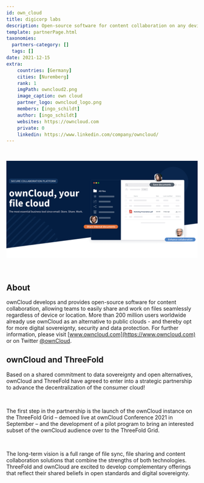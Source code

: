 ```yaml
---
id: own_cloud
title: digicorp labs
description: Open-source software for content collaboration on any device. Delivering digital sovereignty to over 200 million users.
template: partnerPage.html
taxonomies:
  partners-category: []
  tags: []
date: 2021-12-15
extra:
    countries: [Germany]
    cities: [Nuremberg]
    rank: 1
    imgPath: owncloud2.png
    image_caption: own cloud
    partner_logo: owncloud_logo.png
    members: [ingo_schildt]
    author: [ingo_schildt]
    websites: https://owncloud.com
    private: 0
    linkedin: https://www.linkedin.com/company/owncloud/
---
```


<br/>

![owncloud](owncloud1.png)

<br/>

## About

ownCloud develops and provides open-source software for content collaboration, allowing teams to easily share and work on files seamlessly regardless of device or location. More than 200 million users worldwide already use ownCloud as an alternative to public clouds - and thereby opt for more digital sovereignty, security and data protection. For further information, please visit [www.owncloud.com](https://www.owncloud.com) or on Twitter [@ownCloud](https://twitter.com/ownCloud).

## ownCloud and ThreeFold

Based on a shared commitment to data sovereignty and open alternatives, ownCloud and ThreeFold have agreed to enter into a strategic partnership to advance the decentralization of the consumer cloud!

<br/>

The first step in the partnership is the launch of the ownCloud instance on the ThreeFold Grid – demoed live at ownCloud Conference 2021 in September – and the development of  a pilot program to bring an interested subset of the ownCloud audience over to the ThreeFold Grid.

<br/>

The long-term vision is a full range of file sync, file sharing and content collaboration solutions that combine the strengths of both technologies. ThreeFold and ownCloud are excited to develop complementary offerings that reflect their shared beliefs in open standards and digital sovereignty.
